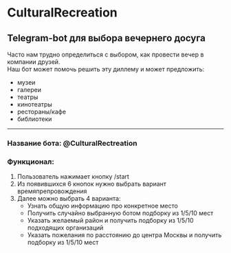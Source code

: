 # CulturalRecreation
## Telegram-bot для выбора вечернего досуга

Часто нам трудно определиться с выбором, как провести вечер в компании друзей.<br/>
Наш бот может помочь решить эту диллему и может предложить:
* музеи<br/>
* галереи<br/>
* театры<br/>
* кинотеатры<br/>
* рестораны/кафе<br/>
* библиотеки<br/>
---
### Название бота: @CulturalRectreation
### Функционал:
  1. Пользователь нажимает кнопку /start
  2. Из появившихся 6 кнопок нужно выбрать вариант времяпрепровождения
  3. Далее можно выбрать 4 варианта:
      * Узнать общую информацию про конкретное место
      * Получить случайно выбранную ботом  подборку из 1/5/10 мест
      * Указать желаемый район и получить подборку из 1/5/10 подходящих организаций
      * Указать пожелания по расстоянию до центра Москвы и получить подборку из 1/5/10 мест
